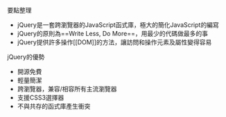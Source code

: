 要點整理
- jQuery是一套跨瀏覽器的JavaScript函式庫，極大的簡化JavaScript的編寫
- jQuery的原則為==Write Less, Do More==，用最少的代碼做最多的事
- jQuery提供許多操作[[DOM]]的方法，讓訪問和操作元素及屬性變得容易

jQuery的優勢
- 開源免費
- 輕量簡潔
- 跨瀏覽器，兼容/相容所有主流瀏覽器
- 支援CSS3選擇器
- 不與共存的函式庫產生衝突